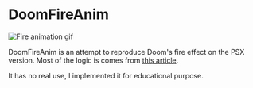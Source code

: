# DoomFireAnim

![Fire animation gif](img/fireanim.gif)

DoomFireAnim is an attempt to reproduce Doom's fire effect on the PSX version.
Most of the logic is comes from [this article](http://fabiensanglard.net/doom_fire_psx/).

It has no real use, I implemented it for educational purpose.